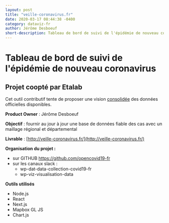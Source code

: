 ```yaml
---
layout: post
title: "veille-coronavirus.fr"
date: 2020-03-17 08:44:38 -0400
category: dataviz-fr
author: Jérôme Desboeuf
short-description: Tableau de bord de suivi de l'épidémie de nouveau coronavirus
---
```


# Tableau de bord de suivi de l'épidémie de nouveau coronavirus

## Projet coopté par Etalab

Cet outil contributif tente de proposer une vision [consolidée](https://github.com/opencovid19-fr/data) des données officielles disponibles.

**Product Owner** : Jérôme Desboeuf

**Objectif** : fournir au jour à jour une base de données fiable des cas avec un maillage régional et départemental

**Livrable** : [http://veille-coronavirus.fr/](http://veille-coronavirus.fr/)

**Organisation du projet :**
- sur GITHUB https://github.com/opencovid19-fr
- sur les canaux slack : 
  - wp-dat-data-collection-covid19-fr
  - wp-viz-visualisation-data
  
**Outils utilisés**
- Node.js
- React
- Next.js
- Mapbox GL JS
- Chart.js
